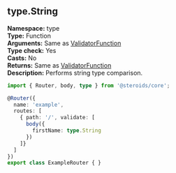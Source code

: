 ## type.String

**Namespace:** type  
**Type:** Function  
**Arguments:** Same as [ValidatorFunction](../../router-decorator/routedefinition/validationrule/validatorfunction)  
**Type check:** Yes  
**Casts:** No  
**Returns:** Same as [ValidatorFunction](../../router-decorator/routedefinition/validationrule/validatorfunction)  
**Description:** Performs string type comparison.

```ts
import { Router, body, type } from '@steroids/core';

@Router({
  name: 'example',
  routes: [
    { path: '/', validate: [
      body({
        firstName: type.String
      })
    ]}
  ]
})
export class ExampleRouter { }
```
